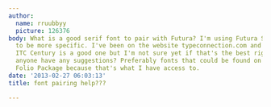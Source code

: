 ```yaml
---
author:
  name: rruubbyy
  picture: 126376
body: What is a good serif font to pair with Futura? I'm using Futura Std Heavy/Bold
  to be more specific. I've been on the website typeconnection.com and it says that
  ITC Century is a good one but I'm not sure yet if that's the best right now. Does
  anyone have any suggestions? Preferably fonts that could be found on the Adobe Font
  Folio Package because that's what I have access to.
date: '2013-02-27 06:03:13'
title: font pairing help???

---
```

